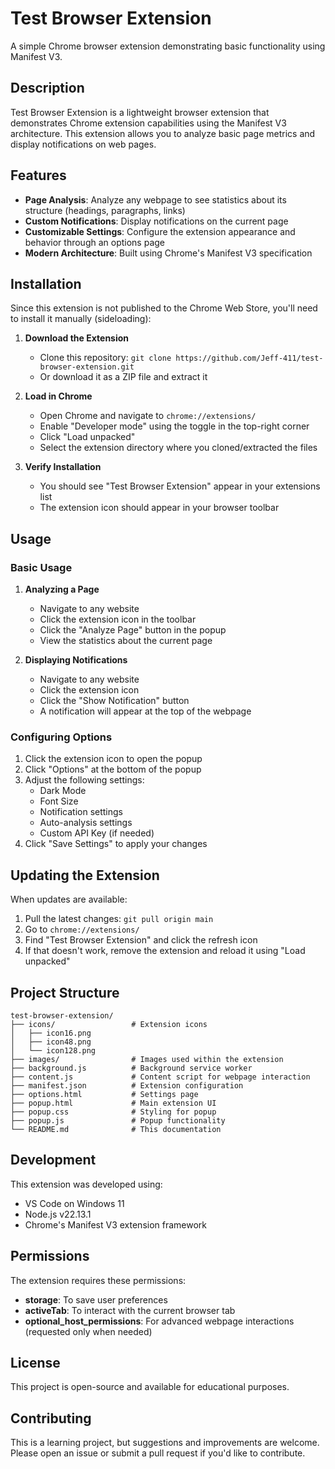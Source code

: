 # Test Browser Extension

A simple Chrome browser extension demonstrating basic functionality using Manifest V3.

## Description

Test Browser Extension is a lightweight browser extension that demonstrates Chrome extension capabilities using the Manifest V3 architecture. This extension allows you to analyze basic page metrics and display notifications on web pages.

## Features

- **Page Analysis**: Analyze any webpage to see statistics about its structure (headings, paragraphs, links)
- **Custom Notifications**: Display notifications on the current page
- **Customizable Settings**: Configure the extension appearance and behavior through an options page
- **Modern Architecture**: Built using Chrome's Manifest V3 specification

## Installation

Since this extension is not published to the Chrome Web Store, you'll need to install it manually (sideloading):

1. **Download the Extension**

   - Clone this repository: `git clone https://github.com/Jeff-411/test-browser-extension.git`
   - Or download it as a ZIP file and extract it

2. **Load in Chrome**

   - Open Chrome and navigate to `chrome://extensions/`
   - Enable "Developer mode" using the toggle in the top-right corner
   - Click "Load unpacked"
   - Select the extension directory where you cloned/extracted the files

3. **Verify Installation**
   - You should see "Test Browser Extension" appear in your extensions list
   - The extension icon should appear in your browser toolbar

## Usage

### Basic Usage

1. **Analyzing a Page**

   - Navigate to any website
   - Click the extension icon in the toolbar
   - Click the "Analyze Page" button in the popup
   - View the statistics about the current page

2. **Displaying Notifications**
   - Navigate to any website
   - Click the extension icon
   - Click the "Show Notification" button
   - A notification will appear at the top of the webpage

### Configuring Options

1. Click the extension icon to open the popup
2. Click "Options" at the bottom of the popup
3. Adjust the following settings:
   - Dark Mode
   - Font Size
   - Notification settings
   - Auto-analysis settings
   - Custom API Key (if needed)
4. Click "Save Settings" to apply your changes

## Updating the Extension

When updates are available:

1. Pull the latest changes: `git pull origin main`
2. Go to `chrome://extensions/`
3. Find "Test Browser Extension" and click the refresh icon
4. If that doesn't work, remove the extension and reload it using "Load unpacked"

## Project Structure

```
test-browser-extension/
├── icons/                 # Extension icons
│   ├── icon16.png
│   ├── icon48.png
│   └── icon128.png
├── images/                # Images used within the extension
├── background.js          # Background service worker
├── content.js             # Content script for webpage interaction
├── manifest.json          # Extension configuration
├── options.html           # Settings page
├── popup.html             # Main extension UI
├── popup.css              # Styling for popup
├── popup.js               # Popup functionality
└── README.md              # This documentation
```

## Development

This extension was developed using:

- VS Code on Windows 11
- Node.js v22.13.1
- Chrome's Manifest V3 extension framework

## Permissions

The extension requires these permissions:

- **storage**: To save user preferences
- **activeTab**: To interact with the current browser tab
- **optional_host_permissions**: For advanced webpage interactions (requested only when needed)

## License

This project is open-source and available for educational purposes.

## Contributing

This is a learning project, but suggestions and improvements are welcome. Please open an issue or submit a pull request if you'd like to contribute.
